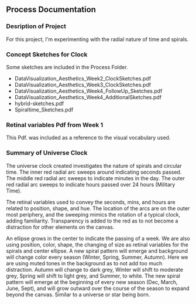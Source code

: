 ## Process Documentation

### Desription of Project
For this project, I'm experimenting with the radial nature of time and spirals.   

### Concept Sketches for Clock
Some sketches are included in the Process Folder.

* DataVisualization_Aesthetics_Week2_ClockSketches.pdf 
* DataVisualization_Aesthetics_Week3_ClockSketches.pdf
* DataVisualization_Aesthetics_Week4_FollowUp_Sketches.pdf
* DataVisualization_Aesthetics_Week4_AdditionalSketches.pdf
* hybrid-sketches.pdf
* Spiraltime_Sketches.pdf

### Retinal variables Pdf from Week 1
This Pdf. was included as a reference to the visual vocabulary used. 

### Summary of Universe Clock
The universe clock created investigates the nature of spirals and circular time. 
The inner red radial arc sweeps around indicating seconds passed. 
The middle red radial arc sweeps to indicate minutes in the day. 
The outer red radial arc sweeps to indicate hours passed over 24 hours (Military Time).

The retinal variables used to convey the seconds, mins, and hours are related to position, shape, and hue. The location of the arcs are on the outer most periphery, and the sweeping mimics the rotation of a typical clock, adding familiarity. Transparency is added to the red as to not become a distraction for other elements on the canvas.  

An ellipse grows in the center to indicate the passing of a week. 
We are also using position, color, shape, the changing of size as retinal variables for the spirals and center ellipse. 
A new spiral pattern will emerge and background will change color every season (Winter, Spring, Summer, Autumn). Here we are using muted tones in the background as to not add too much distraction.
Autumn will change to dark grey, Winter will shift to moderate grey, Spring will shift to light grey, and Summer, to white. 
The new spiral pattern will emerge at the beginning of every new season (Dec, March, June, Sept), and will grow outward over the course of the season to expand beyond the canvas. 
Similar to a universe or star being born. 








